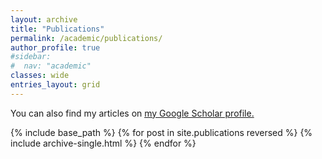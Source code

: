 ```yaml
---
layout: archive
title: "Publications"
permalink: /academic/publications/
author_profile: true
#sidebar:
#  nav: "academic"
classes: wide
entries_layout: grid
---
```


You can also find my articles on <u><a href="https://scholar.google.com.au/citations?view_op=list_works&hl=en&user=7CKVdZwAAAAJ">my Google Scholar profile</a>.</u>

<div class="mm-card-grid">
{% include base_path %}
{% for post in site.publications reversed %}
  {% include archive-single.html %}
{% endfor %}
</div>
